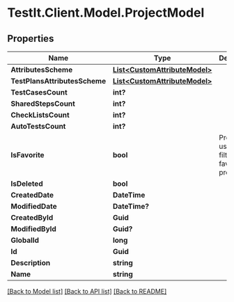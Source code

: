 # TestIt.Client.Model.ProjectModel

## Properties

Name | Type | Description | Notes
------------ | ------------- | ------------- | -------------
**AttributesScheme** | [**List&lt;CustomAttributeModel&gt;**](CustomAttributeModel.md) |  | [optional] 
**TestPlansAttributesScheme** | [**List&lt;CustomAttributeModel&gt;**](CustomAttributeModel.md) |  | [optional] 
**TestCasesCount** | **int?** |  | [optional] 
**SharedStepsCount** | **int?** |  | [optional] 
**CheckListsCount** | **int?** |  | [optional] 
**AutoTestsCount** | **int?** |  | [optional] 
**IsFavorite** | **bool** | Property is used to filter favourite projects | [optional] 
**IsDeleted** | **bool** |  | [optional] 
**CreatedDate** | **DateTime** |  | [optional] 
**ModifiedDate** | **DateTime?** |  | [optional] 
**CreatedById** | **Guid** |  | [optional] 
**ModifiedById** | **Guid?** |  | [optional] 
**GlobalId** | **long** |  | [optional] 
**Id** | **Guid** |  | [optional] 
**Description** | **string** |  | [optional] 
**Name** | **string** |  | 

[[Back to Model list]](../README.md#documentation-for-models) [[Back to API list]](../README.md#documentation-for-api-endpoints) [[Back to README]](../README.md)

